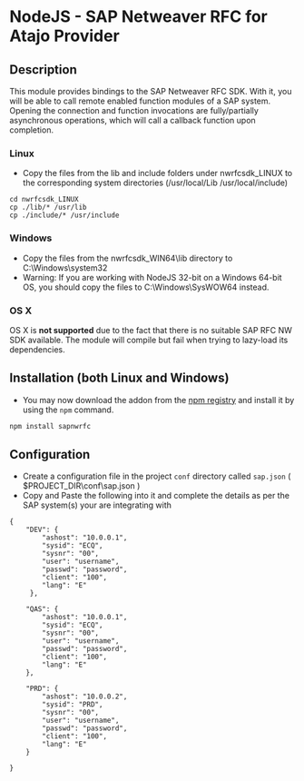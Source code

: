 # NodeJS - SAP Netweaver RFC for Atajo Provider

## Description

This module provides bindings to the SAP Netweaver RFC SDK. With it, you will be able to call remote enabled function modules of a SAP system.
Opening the connection and function invocations are fully/partially asynchronous operations, which will call a callback function upon completion.

### Linux

- Copy the files from the lib and include folders under nwrfcsdk_LINUX to the corresponding system directories (/usr/local/Lib /usr/local/include)

```
cd nwrfcsdk_LINUX
cp ./lib/* /usr/lib
cp ./include/* /usr/include
```

### Windows

- Copy the files from the nwrfcsdk_WIN64\lib directory to C:\Windows\system32
- Warning: If you are working with NodeJS 32-bit on a Windows 64-bit OS, you should copy the files to C:\Windows\SysWOW64 instead.

### OS X

OS X is **not supported** due to the fact that there is no suitable SAP RFC NW SDK available. The module will compile but fail when trying to lazy-load its dependencies.


## Installation (both Linux and Windows)

- You may now download the addon from the [npm registry](http://search.npmjs.org) and install it by using the `npm` command.

```sh
npm install sapnwrfc
```

## Configuration 

- Create a configuration file in the project ```conf``` directory called ```sap.json``` ( $PROJECT_DIR\conf\sap.json ) 
- Copy and Paste the following into it and complete the details as per the SAP system(s) your are integrating with

```
{
    "DEV": {
        "ashost": "10.0.0.1",
        "sysid": "ECQ",
        "sysnr": "00",
        "user": "username",
        "passwd": "password",
        "client": "100",
        "lang": "E"  
     },

    "QAS": {
        "ashost": "10.0.0.1",
        "sysid": "ECQ",
        "sysnr": "00",
        "user": "username",
        "passwd": "password",
        "client": "100",
        "lang": "E" 
    },

    "PRD": {
        "ashost": "10.0.0.2",
        "sysid": "PRD",
        "sysnr": "00",
        "user": "username",
        "passwd": "password",
        "client": "100",
        "lang": "E" 
    }

}


```



